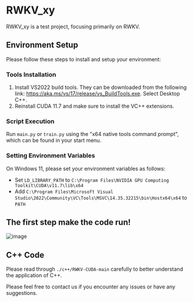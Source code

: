 # RWKV_xy

RWKV_xy is a test project, focusing primarily on RWKV.
## Environment Setup

Please follow these steps to install and setup your environment:

### Tools Installation

1. Install VS2022 build tools. They can be downloaded from the following link: https://aka.ms/vs/17/release/vs_BuildTools.exe. Select Desktop C++.
2. Reinstall CUDA 11.7 and make sure to install the VC++ extensions.

### Script Execution

Run `main.py` or `train.py` using the "x64 native tools command prompt", which can be found in your start menu.

### Setting Environment Variables

On Windows 11, please set your environment variables as follows:

- Set `LD_LIBRARY_PATH` to `C:\Program Files\NVIDIA GPU Computing Toolkit\CUDA\v11.7\lib\x64`
- Add `C:\Program Files\Microsoft Visual Studio\2022\Community\VC\Tools\MSVC\14.35.32215\bin\Hostx64\x64` to `PATH`

## The first step make the code run!
![image](https://github.com/uglyghost/RWKV_xy/assets/15159177/1a15ad4a-6e34-42b5-922e-1d72f2d42de0)


## C++ Code

Please read through `./c++/RWKV-CUDA-main` carefully to better understand the application of C++. 

Please feel free to contact us if you encounter any issues or have any suggestions.
